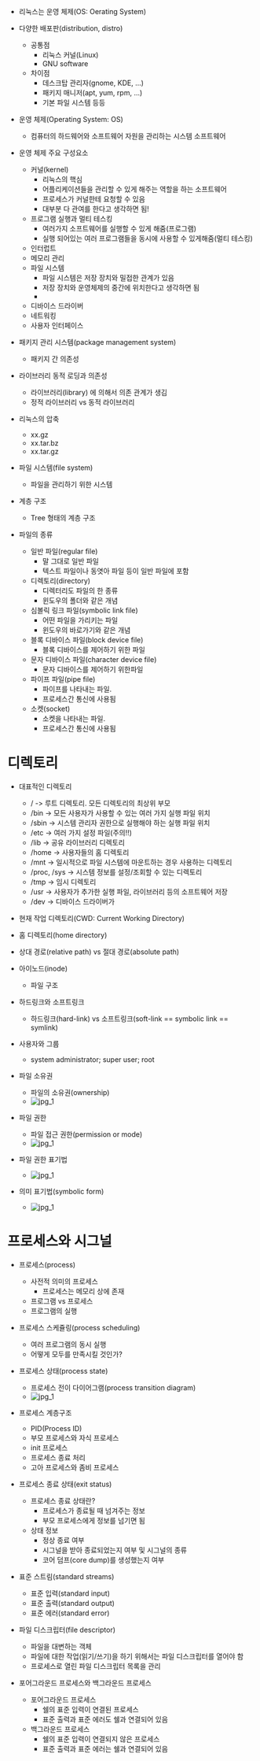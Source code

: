 - 리눅스는 운영 체제(OS: Oerating System)
- 다양한 배포판(distribution, distro)
    - 공통점
        - 리눅스 커널(Linux)
        - GNU software
    - 차이점
        - 데스크탑 관리자(gnome, KDE, ...)
        - 패키지 매니저(apt, yum, rpm, ...)
        - 기본 파일 시스템 등등  

- 운영 체제(Operating System: OS)
  - 컴퓨터의 하드웨어와 소프트웨어 자원을 관리하는 시스템 소프트웨어

- 운영 체제 주요 구성요소
  - 커널(kernel)
    - 리눅스의 핵심
    - 어플리케이션들을 관리할 수 있게 해주는 역할을 하는 소프트웨어
    - 프로세스가 커널한테 요청할 수 있음
    - 대부분 다 관여를 한다고 생각하면 됨!
  - 프로그램 실행과 멀티 테스킹
    - 여러가지 소프트웨어를 실행할 수 있게 해줌(프로그램)
    - 실행 되어있는 여러 프로그램들을 동시에 사용할 수 있게해줌(멀티 테스킹)
  - 인터럽트
  - 메모리 관리
  - 파일 시스템
    - 파일 시스템은 저장 장치와 밀접한 관계가 있음
    - 저장 장치와 운영체제의 중간에 위치한다고 생각하면 됨
    - 
  - 디바이스 드라이버
  - 네트워킹
  - 사용자 인터페이스

- 패키지 관리 시스템(package management system)
  - 패키지 간 의존성 

- 라이브러리 동적 로딩과 의존성
  - 라이브러리(library) 에 의해서 의존 관계가 생김
  - 정적 라이브러리 vs 동적 라이브러리
- 리눅스의 압축
  - xx.gz
  - xx.tar.bz
  - xx.tar.gz

- 파일 시스템(file system)
  - 파일을 관리하기 위한 시스템

- 계층 구조
  - Tree 형태의 계층 구조

- 파일의 종류
  - 일반 파일(regular file)
    - 말 그대로 일반 파일
    - 텍스트 파일이나 동엿아 파일 등이 일반 파일에 포함
  - 디렉토리(directory)
    - 디렉터리도 파일의 한 종류
    - 윈도우의 폴더와 같은 개념
  - 심볼릭 링크 파일(symbolic link file)
    - 어떤 파일을 가리키는 파일
    - 윈도우의 바로가기와 같은 개념
  - 블록 디바이스 파일(block device file)
    - 블록 디바이스를 제어하기 위한 파일
  - 문자 디바이스 파일(character device file)
    - 문자 디바이스를 제어하기 위한파일
  - 파이프 파일(pipe file)
    - 파이프를 나타내는 파일.
    - 프로세스간 통신에 사용됨
  - 소켓(socket)
    - 소켓을 나타내는 파일.
    - 프로세스간 통신에 사용됨

# 디렉토리

- 대표적인 디렉토리
  - / -> 루트 디렉토리. 모든 디렉토리의 최상위 부모
  - /bin -> 모든 사용자가 사용할 수 있는 여러 가지 실행 파일 위치
  - /sbin -> 시스템 관리자 권한으로 실행해야 하는 실행 파일 위치
  - /etc -> 여러 가지 설정 파일(주의!!)
  - /lib -> 공유 라이브러리 디렉토리
  - /home -> 사용자들의 홈 디렉토리
  - /mnt -> 일시적으로 파일 시스템에 마운트하는 경우 사용하는 디렉토리
  - /proc, /sys -> 시스템 정보를 설정/조회할 수 있는 디렉토리
  - /tmp -> 임시 디렉토리
  - /usr -> 사용자가 추가한 실행 파일, 라이브러리 등의 소프트웨어 저장
  - /dev -> 디바이스 드라이버가 

- 현재 작업 디렉토리(CWD: Current Working Directory)
- 홈 디렉토리(home directory)
- 상대 경로(relative path) vs 절대 경로(absolute path) 

- 아이노드(inode)
  - 파일 구조

- 하드링크와 소프트링크
  - 하드링크(hard-link) vs 소프트링크(soft-link == symbolic link == symlink)

- 사용자와 그룹
  - system administrator; super user; root

- 파일 소유권
  - 파일의 소유권(ownership)
  - ![jpg_1](./img/파일%20소유권.png)

- 파일 권한
  - 파일 접근 권한(permission or mode)
  - ![jpg_1](./img/%ED%8C%8C%EC%9D%BC%20%EA%B6%8C%ED%95%9C.png)

- 파일 권한 표기법
  - ![jpg_1](./img/파일%20권한%20표기법.png)

- 의미 표기법(symbolic form)
  - ![jpg_1](./img/의미%20표기법.png)

# 프로세스와 시그널

- 프로세스(process)
  - 사전적 의미의 프로세스
    - 프로세스는 메모리 상에 존재
  - 프로그램 vs 프로세스
  - 프로그램의 실행

- 프로세스 스케쥴링(process scheduling)
  - 여러 프로그램의 동시 실행
  - 어떻게 모두를 만족시킬 것인가?

- 프로세스 상태(process state)
  - 프로세스 전이 다이어그램(process transition diagram)
  - ![jpg_1](img/프로세스%20전이%20다이어그램.png)

- 프로세스 계층구조
  - PID(Process ID)
  - 부모 프로세스와 자식 프로세스
  - init 프로세스
  - 프로세스 종료 처리
  - 고아 프로세스와 좀비 프로세스

- 프로세스 종료 상태(exit status)
  - 프로세스 종료 상태란?
    - 프로세스가 종료될 때 넘겨주는 정보
    - 부모 프로세스에게 정보를 넘기면 됨
  - 상태 정보
    - 정상 종료 여부
    - 시그널을 받아 종료되었는지 여부 및 시그널의 종류
    - 코어 덤프(core dump)를 생성했는지 여부  

- 표준 스트림(standard streams)
  - 표준 입력(standard input)
  - 표준 출력(standard output)
  - 표준 에러(standard error)

- 파일 디스크립터(file descriptor)
  - 파일을 대변하는 객체
  - 파일에 대한 작업(읽기/쓰기)을 하기 위해서는 파일 디스크립터를 열어야 함
  - 프로세스로 열린 파일 디스크립터 목록을 관리

- 포어그라운드 프로세스와 백그라운드 프로세스
  - 포어그라운드 프로세스
    - 쉘의 표준 입력이 연결된 프로세스
    - 표준 출력과 표준 에러도 쉘과 연결되어 있음
  - 백그라운드 프로세스
    - 쉘의 표준 입력이 연결되지 않은 프로세스
    - 표준 출력과 표준 에러는 쉘과 연결되어 있음